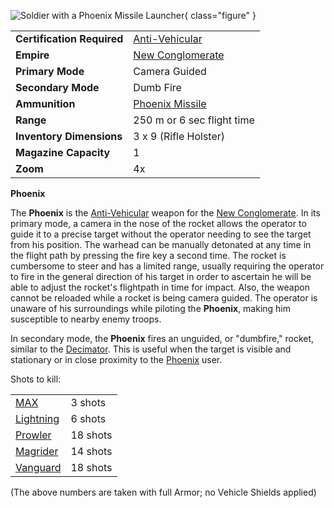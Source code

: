![ Soldier with a
Phoenix Missile Launcher](../images/PSScreenShot0249.jpg){ class="figure" }

|                            |                                                       |
| -------------------------- | ----------------------------------------------------- |
| **Certification Required** | [Anti-Vehicular](../certifications/Anti-Vehicular.md) |
| **Empire**                 | [New Conglomerate](../factions/New_Conglomerate.md)        |
| **Primary Mode**           | Camera Guided                                         |
| **Secondary Mode**         | Dumb Fire                                             |
| **Ammunition**             | [Phoenix Missile](../ammunition/Phoenix_Missile.md)   |
| **Range**                  | 250 m or 6 sec flight time                            |
| **Inventory Dimensions**   | 3 x 9 (Rifle Holster)                                 |
| **Magazine Capacity**      | 1                                                     |
| **Zoom**                   | 4x                                                    |

**Phoenix**

The **Phoenix** is the [Anti-Vehicular](../certifications/Anti-Vehicular.md)
weapon for the [New Conglomerate](../factions/New_Conglomerate.md). In its primary
mode, a camera in the nose of the rocket allows the operator to guide it to a
precise target without the operator needing to see the target from his position.
The warhead can be manually detonated at any time in the flight path by pressing
the fire key a second time. The rocket is cumbersome to steer and has a limited
range, usually requiring the operator to fire in the general direction of his
target in order to ascertain he will be able to adjust the rocket's flightpath
in time for impact. Also, the weapon cannot be reloaded while a rocket is being
camera guided. The operator is unaware of his surroundings while piloting the
**Phoenix**, making him susceptible to nearby enemy troops.

In secondary mode, the **Phoenix** fires an unguided, or "dumbfire," rocket,
similar to the [Decimator](Decimator.md). This is useful when the target is
visible and stationary or in close proximity to the [Phoenix](Phoenix.md) user.

Shots to kill:

|                                                |          |
| ---------------------------------------------- | -------- |
| [MAX](../armor/Mechanized_Assault_Exo-Suit.md) | 3 shots  |
| [Lightning](../vehicles/Lightning.md)          | 6 shots  |
| [Prowler](../vehicles/Prowler.md)              | 18 shots |
| [Magrider](../vehicles/Magrider.md)            | 14 shots |
| [Vanguard](../vehicles/Vanguard.md)            | 18 shots |

(The above numbers are taken with full Armor; no Vehicle Shields applied)
